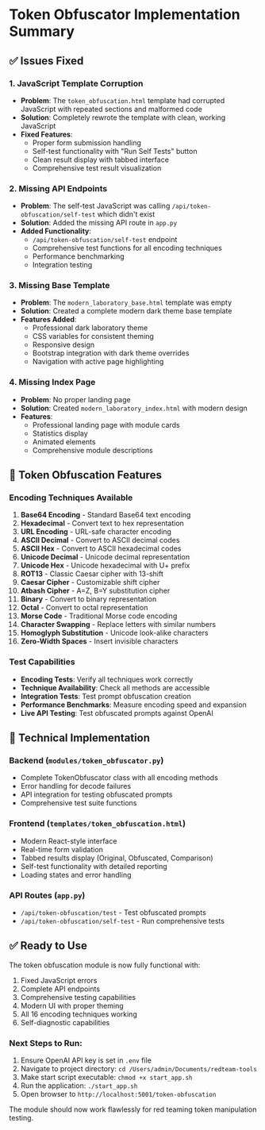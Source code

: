 # Token Obfuscator Implementation Summary

## ✅ Issues Fixed

### 1. JavaScript Template Corruption
- **Problem**: The `token_obfuscation.html` template had corrupted JavaScript with repeated sections and malformed code
- **Solution**: Completely rewrote the template with clean, working JavaScript
- **Fixed Features**:
  - Proper form submission handling
  - Self-test functionality with "Run Self Tests" button
  - Clean result display with tabbed interface
  - Comprehensive test result visualization

### 2. Missing API Endpoints
- **Problem**: The self-test JavaScript was calling `/api/token-obfuscation/self-test` which didn't exist
- **Solution**: Added the missing API route in `app.py`
- **Added Functionality**:
  - `/api/token-obfuscation/self-test` endpoint
  - Comprehensive test functions for all encoding techniques
  - Performance benchmarking
  - Integration testing

### 3. Missing Base Template
- **Problem**: The `modern_laboratory_base.html` template was empty
- **Solution**: Created a complete modern dark theme base template
- **Features Added**:
  - Professional dark laboratory theme
  - CSS variables for consistent theming
  - Responsive design
  - Bootstrap integration with dark theme overrides
  - Navigation with active page highlighting

### 4. Missing Index Page
- **Problem**: No proper landing page
- **Solution**: Created `modern_laboratory_index.html` with modern design
- **Features**:
  - Professional landing page with module cards
  - Statistics display
  - Animated elements
  - Comprehensive module descriptions

## 🚀 Token Obfuscation Features

### Encoding Techniques Available
1. **Base64 Encoding** - Standard Base64 text encoding
2. **Hexadecimal** - Convert text to hex representation
3. **URL Encoding** - URL-safe character encoding
4. **ASCII Decimal** - Convert to ASCII decimal codes
5. **ASCII Hex** - Convert to ASCII hexadecimal codes
6. **Unicode Decimal** - Unicode decimal representation
7. **Unicode Hex** - Unicode hexadecimal with U+ prefix
8. **ROT13** - Classic Caesar cipher with 13-shift
9. **Caesar Cipher** - Customizable shift cipher
10. **Atbash Cipher** - A=Z, B=Y substitution cipher
11. **Binary** - Convert to binary representation
12. **Octal** - Convert to octal representation
13. **Morse Code** - Traditional Morse code encoding
14. **Character Swapping** - Replace letters with similar numbers
15. **Homoglyph Substitution** - Unicode look-alike characters
16. **Zero-Width Spaces** - Insert invisible characters

### Test Capabilities
- **Encoding Tests**: Verify all techniques work correctly
- **Technique Availability**: Check all methods are accessible
- **Integration Tests**: Test prompt obfuscation creation
- **Performance Benchmarks**: Measure encoding speed and expansion
- **Live API Testing**: Test obfuscated prompts against OpenAI

## 🔧 Technical Implementation

### Backend (`modules/token_obfuscator.py`)
- Complete TokenObfuscator class with all encoding methods
- Error handling for decode failures
- API integration for testing obfuscated prompts
- Comprehensive test suite functions

### Frontend (`templates/token_obfuscation.html`)
- Modern React-style interface
- Real-time form validation
- Tabbed results display (Original, Obfuscated, Comparison)
- Self-test functionality with detailed reporting
- Loading states and error handling

### API Routes (`app.py`)
- `/api/token-obfuscation/test` - Test obfuscated prompts
- `/api/token-obfuscation/self-test` - Run comprehensive tests

## ✅ Ready to Use

The token obfuscation module is now fully functional with:
1. Fixed JavaScript errors
2. Complete API endpoints
3. Comprehensive testing capabilities
4. Modern UI with proper theming
5. All 16 encoding techniques working
6. Self-diagnostic capabilities

### Next Steps to Run:
1. Ensure OpenAI API key is set in `.env` file
2. Navigate to project directory: `cd /Users/admin/Documents/redteam-tools`
3. Make start script executable: `chmod +x start_app.sh`
4. Run the application: `./start_app.sh`
5. Open browser to `http://localhost:5001/token-obfuscation`

The module should now work flawlessly for red teaming token manipulation testing.
